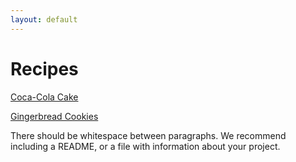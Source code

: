 ```yaml
---
layout: default
---
```


# Recipes

[Coca-Cola Cake](https://empnorton.github.io/blog/cokecake.html)

[Gingerbread Cookies](/blog/gingerbread.html)


There should be whitespace between paragraphs. We recommend including a README, or a file with information about your project.

